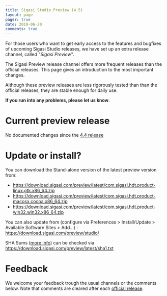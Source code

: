 ```yaml
---
title: Sigasi Studio Preview (4.5)
layout: page
pager: true
date: 2019-06-20
comments: true
---
```


For those users who want to get early access to the features and bugfixes of upcoming Sigasi Studio releases, we have set up an extra release channel, called "*Sigasi Preview*".

The Sigasi Preview release channel offers more frequent releases than the official releases. This page gives an introduction to the most important changes.

Although these preview releases are less rigorously tested than than the official releases, they are stable enough for daily use.

**If you run into any problems, please let us know**.

# Current preview release

No documented changes since the [4.4 release](/releasenotes/sigasi-4.04)

# Update or install?

You can download the Stand-alone version of the latest preview version from:

* <https://download.sigasi.com/preview/latest/com.sigasi.hdt.product-linux.gtk.x86_64.zip>
* <https://download.sigasi.com/preview/latest/com.sigasi.hdt.product-macosx.cocoa.x86_64.zip>
* <https://download.sigasi.com/preview/latest/com.sigasi.hdt.product-win32.win32.x86_64.zip>

You can also update from (configure via Preferences > Install/Update > Available Software Sites > Add...) :
  https://download.sigasi.com/preview/studio/

SHA Sums ([more info](/faq#how-can-i-check-a-sha-sum)) can be checked via <https://download.sigasi.com/preview/latest/sha1.txt>

# Feedback

We welcome your feedback trough the usual channels or the comments below. Note that comments are cleared after each [official release](/releasenotes).

